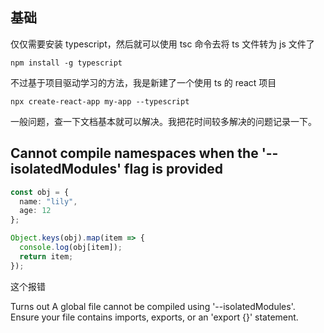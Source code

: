 ## 基础

仅仅需要安装 typescript，然后就可以使用 tsc 命令去将 ts 文件转为 js 文件了

`npm install -g typescript`

不过基于项目驱动学习的方法，我是新建了一个使用 ts 的 react 项目

`npx create-react-app my-app --typescript`

一般问题，查一下文档基本就可以解决。我把花时间较多解决的问题记录一下。

## Cannot compile namespaces when the '--isolatedModules' flag is provided

```ts
const obj = {
  name: "lily",
  age: 12
};

Object.keys(obj).map(item => {
  console.log(obj[item]);
  return item;
});
```

这个报错

Turns out A global file cannot be compiled using '--isolatedModules'. Ensure your file contains imports, exports, or an 'export {}' statement.
